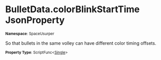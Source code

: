 # BulletData.colorBlinkStartTime JsonProperty

<small>**Namespace**: SpaceUsurper</small>

So that bullets in the same volley can have different color timing offsets.

<small>**Property Type**: ScriptFunc&lt;[Single](https://docs.microsoft.com/en-us/dotnet/api/system.single?view=netframework-4.5)&gt;</small>

